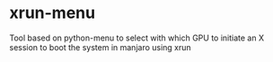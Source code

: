 # xrun-menu
Tool based on python-menu to select with which GPU to initiate an X session to boot the system in manjaro using xrun
